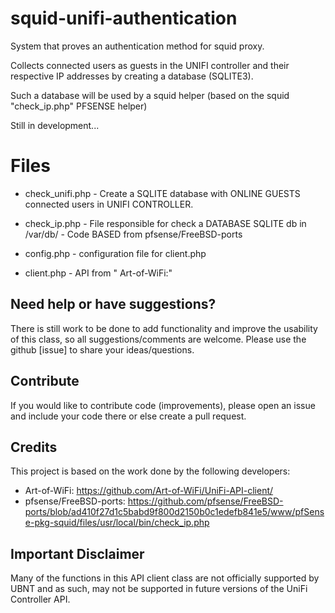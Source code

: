 # squid-unifi-authentication


System that proves an authentication method for squid proxy.

Collects connected users as guests in the UNIFI controller and their respective IP addresses by creating a database (SQLITE3).

Such a database will be used by a squid helper (based on the squid "check_ip.php" PFSENSE helper)

Still in development...

# Files

- check_unifi.php - Create a SQLITE database with ONLINE GUESTS connected users in UNIFI CONTROLLER.

- check_ip.php - File responsible for check a DATABASE SQLITE db in /var/db/  - Code BASED from pfsense/FreeBSD-ports

- config.php - configuration file for client.php
- client.php - API from  " Art-of-WiFi:"



## Need help or have suggestions?

There is still work to be done to add functionality and improve the usability of this class, so all suggestions/comments are welcome. Please use the github [issue] to share your ideas/questions.

## Contribute

If you would like to contribute code (improvements), please open an issue and include your code there or else create a pull request.

## Credits

This project is based on the work done by the following developers:


- Art-of-WiFi: https://github.com/Art-of-WiFi/UniFi-API-client/
- pfsense/FreeBSD-ports: https://github.com/pfsense/FreeBSD-ports/blob/ad410f27d1c5babd9f800d2150b0c1edefb841e5/www/pfSense-pkg-squid/files/usr/local/bin/check_ip.php

## Important Disclaimer

Many of the functions in this API client class are not officially supported by UBNT and as such, may not be supported in future versions of the UniFi Controller API.
